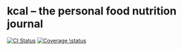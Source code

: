 # kcal – the personal food nutrition journal
[![CI Status](https://github.com/kcal-app/kcal/actions/workflows/ci.yml/badge.svg)](https://github.com/kcal-app/kcal/actions/workflows/ci.yml)
[![Coverage \status](https://coveralls.io/repos/github/kcal-app/kcal/badge.svg?branch=tests)](https://coveralls.io/github/kcal-app/kcal?branch=tests)
